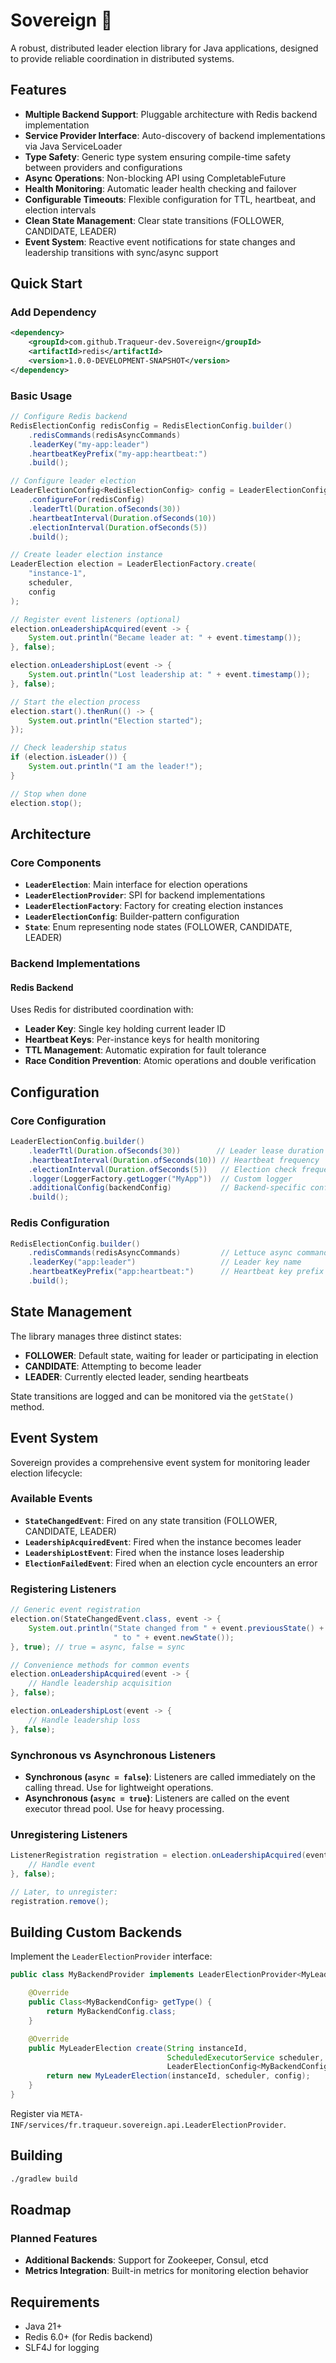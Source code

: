 # Sovereign 👑

A robust, distributed leader election library for Java applications, designed to provide reliable coordination in distributed systems.

## Features

- **Multiple Backend Support**: Pluggable architecture with Redis backend implementation
- **Service Provider Interface**: Auto-discovery of backend implementations via Java ServiceLoader
- **Type Safety**: Generic type system ensuring compile-time safety between providers and configurations
- **Async Operations**: Non-blocking API using CompletableFuture
- **Health Monitoring**: Automatic leader health checking and failover
- **Configurable Timeouts**: Flexible configuration for TTL, heartbeat, and election intervals
- **Clean State Management**: Clear state transitions (FOLLOWER, CANDIDATE, LEADER)
- **Event System**: Reactive event notifications for state changes and leadership transitions with sync/async support

## Quick Start

### Add Dependency

```xml
<dependency>
    <groupId>com.github.Traqueur-dev.Sovereign</groupId>
    <artifactId>redis</artifactId>
    <version>1.0.0-DEVELOPMENT-SNAPSHOT</version>
</dependency>
```

### Basic Usage

```java
// Configure Redis backend
RedisElectionConfig redisConfig = RedisElectionConfig.builder()
    .redisCommands(redisAsyncCommands)
    .leaderKey("my-app:leader")
    .heartbeatKeyPrefix("my-app:heartbeat:")
    .build();

// Configure leader election
LeaderElectionConfig<RedisElectionConfig> config = LeaderElectionConfig
    .configureFor(redisConfig)
    .leaderTtl(Duration.ofSeconds(30))
    .heartbeatInterval(Duration.ofSeconds(10))
    .electionInterval(Duration.ofSeconds(5))
    .build();

// Create leader election instance
LeaderElection election = LeaderElectionFactory.create(
    "instance-1",
    scheduler,
    config
);

// Register event listeners (optional)
election.onLeadershipAcquired(event -> {
    System.out.println("Became leader at: " + event.timestamp());
}, false);

election.onLeadershipLost(event -> {
    System.out.println("Lost leadership at: " + event.timestamp());
}, false);

// Start the election process
election.start().thenRun(() -> {
    System.out.println("Election started");
});

// Check leadership status
if (election.isLeader()) {
    System.out.println("I am the leader!");
}

// Stop when done
election.stop();
```

## Architecture

### Core Components

- **`LeaderElection`**: Main interface for election operations
- **`LeaderElectionProvider`**: SPI for backend implementations
- **`LeaderElectionFactory`**: Factory for creating election instances
- **`LeaderElectionConfig`**: Builder-pattern configuration
- **`State`**: Enum representing node states (FOLLOWER, CANDIDATE, LEADER)

### Backend Implementations

#### Redis Backend
Uses Redis for distributed coordination with:
- **Leader Key**: Single key holding current leader ID
- **Heartbeat Keys**: Per-instance keys for health monitoring
- **TTL Management**: Automatic expiration for fault tolerance
- **Race Condition Prevention**: Atomic operations and double verification

## Configuration

### Core Configuration

```java
LeaderElectionConfig.builder()
    .leaderTtl(Duration.ofSeconds(30))        // Leader lease duration
    .heartbeatInterval(Duration.ofSeconds(10)) // Heartbeat frequency
    .electionInterval(Duration.ofSeconds(5))   // Election check frequency
    .logger(LoggerFactory.getLogger("MyApp"))  // Custom logger
    .additionalConfig(backendConfig)           // Backend-specific config
    .build();
```

### Redis Configuration

```java
RedisElectionConfig.builder()
    .redisCommands(redisAsyncCommands)         // Lettuce async commands
    .leaderKey("app:leader")                   // Leader key name
    .heartbeatKeyPrefix("app:heartbeat:")      // Heartbeat key prefix
    .build();
```

## State Management

The library manages three distinct states:

- **FOLLOWER**: Default state, waiting for leader or participating in election
- **CANDIDATE**: Attempting to become leader
- **LEADER**: Currently elected leader, sending heartbeats

State transitions are logged and can be monitored via the `getState()` method.

## Event System

Sovereign provides a comprehensive event system for monitoring leader election lifecycle:

### Available Events

- **`StateChangedEvent`**: Fired on any state transition (FOLLOWER, CANDIDATE, LEADER)
- **`LeadershipAcquiredEvent`**: Fired when the instance becomes leader
- **`LeadershipLostEvent`**: Fired when the instance loses leadership
- **`ElectionFailedEvent`**: Fired when an election cycle encounters an error

### Registering Listeners

```java
// Generic event registration
election.on(StateChangedEvent.class, event -> {
    System.out.println("State changed from " + event.previousState() +
                       " to " + event.newState());
}, true); // true = async, false = sync

// Convenience methods for common events
election.onLeadershipAcquired(event -> {
    // Handle leadership acquisition
}, false);

election.onLeadershipLost(event -> {
    // Handle leadership loss
}, false);
```

### Synchronous vs Asynchronous Listeners

- **Synchronous (`async = false`)**: Listeners are called immediately on the calling thread. Use for lightweight operations.
- **Asynchronous (`async = true`)**: Listeners are called on the event executor thread pool. Use for heavy processing.

### Unregistering Listeners

```java
ListenerRegistration registration = election.onLeadershipAcquired(event -> {
    // Handle event
}, false);

// Later, to unregister:
registration.remove();
```

## Building Custom Backends

Implement the `LeaderElectionProvider` interface:

```java
public class MyBackendProvider implements LeaderElectionProvider<MyLeaderElection, MyBackendConfig> {

    @Override
    public Class<MyBackendConfig> getType() {
        return MyBackendConfig.class;
    }

    @Override
    public MyLeaderElection create(String instanceId,
                                   ScheduledExecutorService scheduler,
                                   LeaderElectionConfig<MyBackendConfig> config) {
        return new MyLeaderElection(instanceId, scheduler, config);
    }
}
```

Register via `META-INF/services/fr.traqueur.sovereign.api.LeaderElectionProvider`.

## Building

```bash
./gradlew build
```

## Roadmap

### Planned Features

- **Additional Backends**: Support for Zookeeper, Consul, etcd
- **Metrics Integration**: Built-in metrics for monitoring election behavior

## Requirements

- Java 21+
- Redis 6.0+ (for Redis backend)
- SLF4J for logging